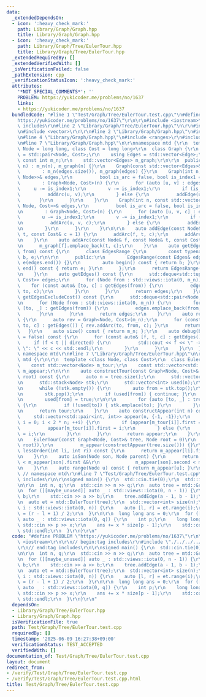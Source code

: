 ```yaml
---
data:
  _extendedDependsOn:
  - icon: ':heavy_check_mark:'
    path: Library/Graph/Graph.hpp
    title: Library/Graph/Graph.hpp
  - icon: ':heavy_check_mark:'
    path: Library/Graph/Tree/EulerTour.hpp
    title: Library/Graph/Tree/EulerTour.hpp
  _extendedRequiredBy: []
  _extendedVerifiedWith: []
  _isVerificationFailed: false
  _pathExtension: cpp
  _verificationStatusIcon: ':heavy_check_mark:'
  attributes:
    '*NOT_SPECIAL_COMMENTS*': ''
    PROBLEM: https://yukicoder.me/problems/no/1637
    links:
    - https://yukicoder.me/problems/no/1637
  bundledCode: "#line 1 \"Test/Graph/Tree/EulerTour.test.cpp\"\n#define PROBLEM \"\
    https://yukicoder.me/problems/no/1637\"\r\n\r\n#include <iostream>\r\n\r\n// begin:tag\
    \ includes\r\n#line 2 \"Library/Graph/Tree/EulerTour.hpp\"\n\r\n#include <stack>\r\
    \n#include <vector>\r\n\r\n#line 2 \"Library/Graph/Graph.hpp\"\n#include <deque>\r\
    \n#line 4 \"Library/Graph/Graph.hpp\"\n#include <ranges>\r\n#include <tuple>\r\
    \n#line 7 \"Library/Graph/Graph.hpp\"\n\r\nnamespace mtd {\r\n  template <class\
    \ Node = long long, class Cost = long long>\r\n  class Graph {\r\n    using Edge\
    \ = std::pair<Node, Cost>;\r\n    using Edges = std::vector<Edge>;\r\n\r\n   \
    \ const int m_n;\r\n    std::vector<Edges> m_graph;\r\n\r\n  public:\r\n    Graph(int\
    \ n) : m_n(n), m_graph(n) {}\r\n    Graph(const std::vector<Edges>& edges)\r\n\
    \        : m_n(edges.size()), m_graph(edges) {}\r\n    Graph(int n, const std::vector<std::tuple<Node,\
    \ Node>>& edges,\r\n          bool is_arc = false, bool is_index1 = true)\r\n\
    \        : Graph<Node, Cost>(n) {\r\n      for (auto [u, v] : edges) {\r\n   \
    \     u -= is_index1;\r\n        v -= is_index1;\r\n        if (is_arc) {\r\n\
    \          addArc(u, v);\r\n        } else {\r\n          addEdge(u, v);\r\n \
    \       }\r\n      }\r\n    }\r\n    Graph(int n, const std::vector<std::tuple<Node,\
    \ Node, Cost>>& edges,\r\n          bool is_arc = false, bool is_index1 = true)\r\
    \n        : Graph<Node, Cost>(n) {\r\n      for (auto [u, v, c] : edges) {\r\n\
    \        u -= is_index1;\r\n        v -= is_index1;\r\n        if (is_arc) {\r\
    \n          addArc(u, v, c);\r\n        } else {\r\n          addEdge(u, v, c);\r\
    \n        }\r\n      }\r\n    }\r\n\r\n    auto addEdge(const Node& f, const Node&\
    \ t, const Cost& c = 1) {\r\n      addArc(f, t, c);\r\n      addArc(t, f, c);\r\
    \n    }\r\n    auto addArc(const Node& f, const Node& t, const Cost& c = 1) {\r\
    \n      m_graph[f].emplace_back(t, c);\r\n    }\r\n    auto getEdges(const Node&\
    \ from) const {\r\n      class EdgesRange {\r\n        const typename Edges::const_iterator\
    \ b, e;\r\n\r\n      public:\r\n        EdgesRange(const Edges& edges) : b(edges.begin()),\
    \ e(edges.end()) {}\r\n        auto begin() const { return b; }\r\n        auto\
    \ end() const { return e; }\r\n      };\r\n      return EdgesRange(m_graph[from]);\r\
    \n    }\r\n    auto getEdges() const {\r\n      std::deque<std::tuple<Node, Node,\
    \ Cost>> edges;\r\n      for (Node from : std::views::iota(0, m_n)) {\r\n    \
    \    for (const auto& [to, c] : getEdges(from)) {\r\n          edges.emplace_back(from,\
    \ to, c);\r\n        }\r\n      }\r\n      return edges;\r\n    }\r\n    auto\
    \ getEdgesExcludeCost() const {\r\n      std::deque<std::pair<Node, Node>> edges;\r\
    \n      for (Node from : std::views::iota(0, m_n)) {\r\n        for (const auto&\
    \ [to, _] : getEdges(from)) {\r\n          edges.emplace_back(from, to);\r\n \
    \       }\r\n      }\r\n      return edges;\r\n    }\r\n    auto reverse() const\
    \ {\r\n      auto rev = Graph<Node, Cost>(m_n);\r\n      for (const auto& [from,\
    \ to, c] : getEdges()) { rev.addArc(to, from, c); }\r\n      return rev;\r\n \
    \   }\r\n    auto size() const { return m_n; };\r\n    auto debug(bool directed\
    \ = false) const {\r\n      for (const auto& [f, t, c] : getEdges()) {\r\n   \
    \     if (f < t || directed) {\r\n          std::cout << f << \" -> \" << t <<\
    \ \": \" << c << std::endl;\r\n        }\r\n      }\r\n    }\r\n  };\r\n}  //\
    \ namespace mtd\r\n#line 7 \"Library/Graph/Tree/EulerTour.hpp\"\n\r\nnamespace\
    \ mtd {\r\n\r\n  template <class Node, class Cost>\r\n  class EulerTour {\r\n\
    \    const std::vector<Node> m_tour;\r\n    const std::vector<std::pair<int, int>>\
    \ m_appear;\r\n\r\n    auto constructTour(const Graph<Node, Cost>& tree, Node\
    \ root) const {\r\n      auto n = tree.size();\r\n      std::vector<Node> tour;\r\
    \n      std::stack<Node> stk;\r\n      std::vector<int> used(n);\r\n      stk.emplace(root);\r\
    \n      while (!stk.empty()) {\r\n        auto from = stk.top();\r\n        tour.emplace_back(from);\r\
    \n        stk.pop();\r\n        if (used[from]) { continue; }\r\n        stk.emplace(from);\r\
    \n        used[from] = true;\r\n\r\n        for (auto [to, _] : tree.getEdges(from))\
    \ {\r\n          if (!used[to]) { stk.emplace(to); }\r\n        }\r\n      }\r\
    \n      return tour;\r\n    }\r\n    auto constructAppear(int n) const {\r\n \
    \     std::vector<std::pair<int, int>> appear(n, {-1, -1});\r\n      for (int\
    \ i = 0; i < 2 * n; ++i) {\r\n        if (appear[m_tour[i]].first == -1) {\r\n\
    \          appear[m_tour[i]].first = i;\r\n        } else {\r\n          appear[m_tour[i]].second\
    \ = i;\r\n        }\r\n      }\r\n      return appear;\r\n    }\r\n\r\n  public:\r\
    \n    EulerTour(const Graph<Node, Cost>& tree, Node root = 0)\r\n        : m_tour(constructTour(tree,\
    \ root)),\r\n          m_appear(constructAppear(tree.size())) {}\r\n\r\n    auto\
    \ lessOrder(int li, int ri) const {\r\n      return m_appear[li].first < m_appear[ri].first;\r\
    \n    }\r\n    auto isSon(Node son, Node parent) {\r\n      return m_appear[parent].first\
    \ < m_appear[son].first &&\r\n             m_appear[son].second < m_appear[parent].second;\r\
    \n    }\r\n    auto range(Node u) const { return m_appear[u]; }\r\n  };\r\n} \
    \ // namespace mtd\r\n#line 7 \"Test/Graph/Tree/EulerTour.test.cpp\"\n// end:tag\
    \ includes\r\n\r\nsigned main() {\r\n  std::cin.tie(0);\r\n  std::ios::sync_with_stdio(0);\r\
    \n\r\n  int n, q;\r\n  std::cin >> n >> q;\r\n  auto tree = mtd::Graph<>(n);\r\
    \n  for ([[maybe_unused]] auto _ : std::views::iota(0, n - 1)) {\r\n    int a,\
    \ b;\r\n    std::cin >> a >> b;\r\n    tree.addEdge(a - 1, b - 1);\r\n  }\r\n\r\
    \n  auto et = mtd::EulerTour(tree);\r\n  std::vector<int> size(n);\r\n  for (auto\
    \ i : std::views::iota(0, n)) {\r\n    auto [l, r] = et.range(i);\r\n    size[i]\
    \ = (r - l + 1) / 2;\r\n  }\r\n\r\n  long long ans = 0;\r\n  for ([[maybe_unused]]\
    \ auto _ : std::views::iota(0, q)) {\r\n    int p;\r\n    long long x;\r\n   \
    \ std::cin >> p >> x;\r\n    ans += x * size[p - 1];\r\n    std::cout << ans <<\
    \ std::endl;\r\n  }\r\n}\r\n"
  code: "#define PROBLEM \"https://yukicoder.me/problems/no/1637\"\r\n\r\n#include\
    \ <iostream>\r\n\r\n// begin:tag includes\r\n#include \"./../../../Library/Graph/Tree/EulerTour.hpp\"\
    \r\n// end:tag includes\r\n\r\nsigned main() {\r\n  std::cin.tie(0);\r\n  std::ios::sync_with_stdio(0);\r\
    \n\r\n  int n, q;\r\n  std::cin >> n >> q;\r\n  auto tree = mtd::Graph<>(n);\r\
    \n  for ([[maybe_unused]] auto _ : std::views::iota(0, n - 1)) {\r\n    int a,\
    \ b;\r\n    std::cin >> a >> b;\r\n    tree.addEdge(a - 1, b - 1);\r\n  }\r\n\r\
    \n  auto et = mtd::EulerTour(tree);\r\n  std::vector<int> size(n);\r\n  for (auto\
    \ i : std::views::iota(0, n)) {\r\n    auto [l, r] = et.range(i);\r\n    size[i]\
    \ = (r - l + 1) / 2;\r\n  }\r\n\r\n  long long ans = 0;\r\n  for ([[maybe_unused]]\
    \ auto _ : std::views::iota(0, q)) {\r\n    int p;\r\n    long long x;\r\n   \
    \ std::cin >> p >> x;\r\n    ans += x * size[p - 1];\r\n    std::cout << ans <<\
    \ std::endl;\r\n  }\r\n}\r\n"
  dependsOn:
  - Library/Graph/Tree/EulerTour.hpp
  - Library/Graph/Graph.hpp
  isVerificationFile: true
  path: Test/Graph/Tree/EulerTour.test.cpp
  requiredBy: []
  timestamp: '2025-06-09 16:27:38+09:00'
  verificationStatus: TEST_ACCEPTED
  verifiedWith: []
documentation_of: Test/Graph/Tree/EulerTour.test.cpp
layout: document
redirect_from:
- /verify/Test/Graph/Tree/EulerTour.test.cpp
- /verify/Test/Graph/Tree/EulerTour.test.cpp.html
title: Test/Graph/Tree/EulerTour.test.cpp
---
```

